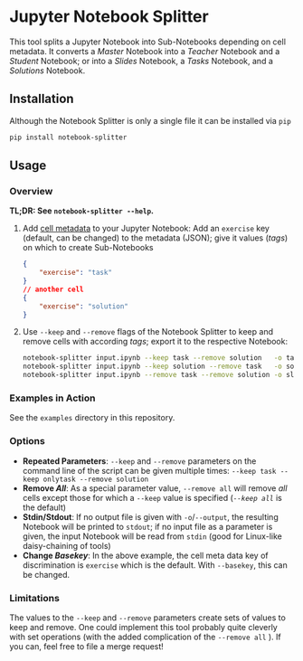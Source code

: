 # Jupyter Notebook Splitter

This tool splits a Jupyter Notebook into Sub-Notebooks depending on cell metadata. It converts a *Master* Notebook into a *Teacher* Notebook and a *Student* Notebook; or into a *Slides* Notebook, a *Tasks* Notebook, and a *Solutions* Notebook.

## Installation

Although the Notebook Splitter is only a single file it can be installed via `pip`

```bash
pip install notebook-splitter
```

## Usage

### Overview

**TL;DR: See `notebook-splitter --help`.**

1. Add [cell metadata](https://ipython.org/ipython-doc/3/notebook/nbformat.html#cell-metadata) to your Jupyter Notebook: Add an `exercise` key (default, can be changed) to the metadata (JSON); give it values (*tags*) on which to create Sub-Notebooks

    ```json
    {
        "exercise": "task"
    }
    // another cell
    {
        "exercise": "solution"
    }
    ```

2. Use `--keep` and `--remove` flags of the Notebook Splitter to keep and remove cells with according *tags*; export it to the respective Notebook:

    ```bash
    notebook-splitter input.ipynb --keep task --remove solution   -o tasks.ipynb
    notebook-splitter input.ipynb --keep solution --remove task   -o solutions.ipynb
    notebook-splitter input.ipynb --remove task --remove solution -o slides.ipynb
    ```

### Examples in Action

See the `examples` directory in this repository.

### Options

* **Repeated Parameters**: `--keep` and `--remove` parameters on the command line of the script can be given multiple times: `--keep task --keep onlytask --remove solution`
* **Remove *All***: As a special parameter value, `--remove all` will remove *all* cells except those for which a `--keep` value is specified (*`--keep all`* is the default)
* **Stdin/Stdout**: If no output file is given with `-o`/`--output`, the resulting Notebook will be printed to `stdout`; if no input file as a parameter is given, the input Notebook will be read from `stdin` (good for Linux-like daisy-chaining of tools)
* **Change *Basekey***: In the above example, the cell meta data key of discrimination is `exercise` which is the default. With `--basekey`, this can be changed.

### Limitations

The values to the `--keep` and `--remove` parameters create sets of values to keep and remove. One could implement this tool probably quite cleverly with set operations (with the added complication of the `--remove all` ). If you can, feel free to file a merge request!
